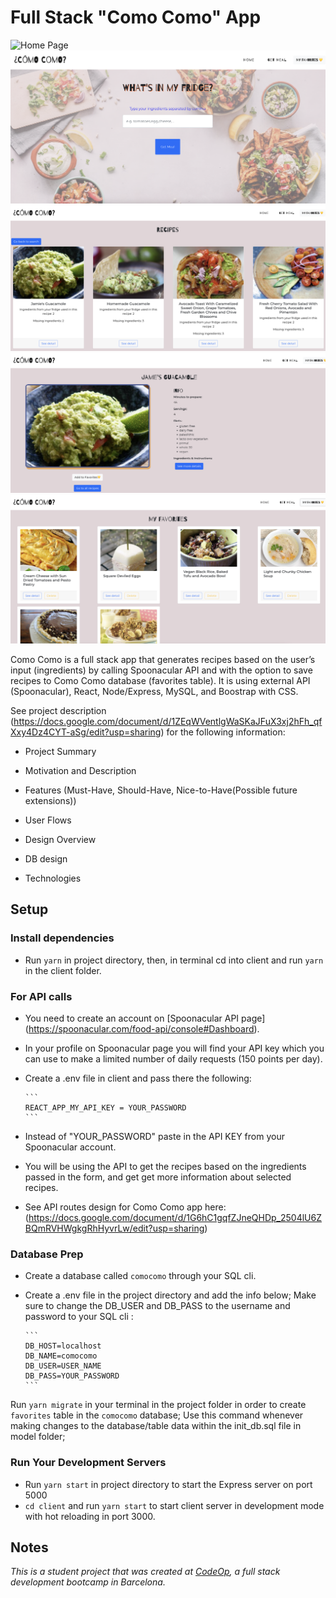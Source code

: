 # Full Stack "Como Como" App

![Home Page](./public/images/home.png)
![Form Page](./public/images/form.png)
![Recipes Page](./public/images/grid.png)
![Recipe Detail Page](./public/images/detail.png)
![Favorites Page](./public/images/favorites.png)

Como Como is a full stack app that generates recipes based on the user’s input (ingredients) by calling Spoonacular API and with the option to save recipes to Como Como database (favorites table). It is using external API (Spoonacular), React, Node/Express, MySQL, and Boostrap with CSS.

See project description (<https://docs.google.com/document/d/1ZEqWVentlgWaSKaJFuX3xj2hFh_qfXxy4Dz4CYT-aSg/edit?usp=sharing>) for the following information:

- Project Summary

- Motivation and Description

- Features (Must-Have, Should-Have, Nice-to-Have(Possible future extensions))

- User Flows

- Design Overview

- DB design

- Technologies

## Setup

### Install dependencies

- Run `yarn` in project directory, then, in terminal cd into client and run `yarn` in the client folder.

### For API calls

- You need to create an account on [Spoonacular API page] (<https://spoonacular.com/food-api/console#Dashboard>).

- In your profile on Spoonacular page you will find your API key which you can use to make a limited number of daily requests (150 points per day).

- Create a .env file in client and pass there the following:

      ```
      REACT_APP_MY_API_KEY = YOUR_PASSWORD
      ```
- Instead of "YOUR_PASSWORD" paste in the API KEY from your Spoonacular account.

- You will be using the API to get the recipes based on the ingredients passed in the form, and get get more information about selected recipes.

- See API routes design for Como Como app here: (<https://docs.google.com/document/d/1G6hC1gqfZJneQHDp_2504lU6ZBQmRVHWgkgRhHyvrLw/edit?usp=sharing>)

### Database Prep

- Create a database called `comocomo` through your SQL cli.

- Create a .env file in the project directory and add the info below; Make sure to change the DB_USER and DB_PASS to the username and password to your SQL cli :

      ```
      DB_HOST=localhost 
      DB_NAME=comocomo
      DB_USER=USER_NAME
      DB_PASS=YOUR_PASSWORD
      ```

Run `yarn migrate` in your terminal in the project folder in order to create `favorites` table in the `comocomo` database; Use this command whenever making changes to the database/table data within the init_db.sql file in model folder;

### Run Your Development Servers

- Run `yarn start` in project directory to start the Express server on port 5000
- `cd client` and run `yarn start` to start client server in development mode with hot reloading in port 3000.

## Notes

_This is a student project that was created at [CodeOp](http://CodeOp.tech), a full stack development bootcamp in Barcelona._